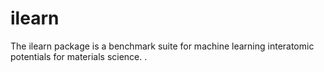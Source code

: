 # ilearn
The ilearn package is a benchmark suite for machine learning interatomic potentials for materials science. . 
